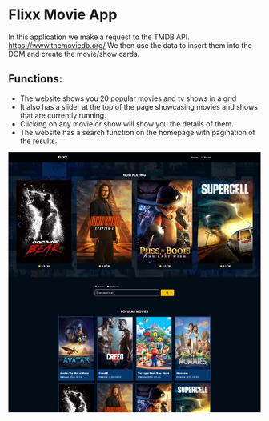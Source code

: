 # Flixx Movie App

In this application we make a request to the TMDB API.
https://www.themoviedb.org/
We then use the data to insert them into the DOM and create
the movie/show cards.

## Functions:

- The website shows you 20 popular movies and tv shows in a grid
- It also has a slider at the top of the page showcasing movies and shows
  that are currently running.
- Clicking on any movie or show will show you the details of them.
- The website has a search function on the homepage with pagination of
  the results.

![Screenshot of the Homepage](/images/flixx_home.jpg)
